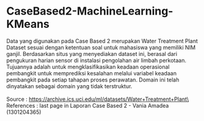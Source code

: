 # CaseBased2-MachineLearning-KMeans

Data yang digunakan pada Case Based 2 merupakan Water Treatment Plant Dataset sesuai dengan ketentuan soal untuk mahasiswa yang memiliki NIM ganjil. Berdasarkan situs yang menyediakan dataset ini, berasal dari pengukuran harian sensor di instalasi pengolahan air limbah perkotaan. Tujuannya adalah untuk mengklasifikasikan keadaan operasional pembangkit untuk memprediksi kesalahan melalui variabel keadaan pembangkit pada setiap tahapan proses perawatan. Domain ini telah dinyatakan sebagai domain yang tidak terstruktur.\
\
Source : https://archive.ics.uci.edu/ml/datasets/Water+Treatment+Plant\
References : last page in Laporan Case Based 2 - Vania Amadea (1301204365)
